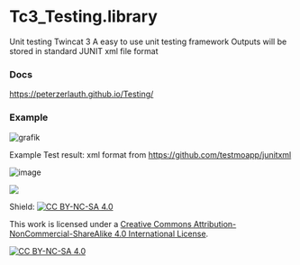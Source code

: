 # Tc3_Testing.library
Unit testing Twincat 3
A easy to use unit testing framework
Outputs will be stored in standard JUNIT xml file format


### Docs
https://peterzerlauth.github.io/Testing/

### Example
![grafik](https://user-images.githubusercontent.com/48495545/224820175-c4a4e19d-6121-4f63-82c7-0de1a41552c8.png)


Example Test result:
xml format from https://github.com/testmoapp/junitxml

![image](https://user-images.githubusercontent.com/48495545/224326897-179f3f01-c37b-4a58-bd7c-811189d2363b.png)


<a href="https://www.buymeacoffee.com/9wjvwz24g6b"><img src="https://img.buymeacoffee.com/button-api/?text=Buy me a beer&emoji=🍺&slug=9wjvwz24g6b&button_colour=5F7FFF&font_colour=ffffff&font_family=Cookie&outline_colour=000000&coffee_colour=FFDD00" /></a>



Shield: [![CC BY-NC-SA 4.0][cc-by-nc-sa-shield]][cc-by-nc-sa]

This work is licensed under a
[Creative Commons Attribution-NonCommercial-ShareAlike 4.0 International License][cc-by-nc-sa].

[![CC BY-NC-SA 4.0][cc-by-nc-sa-image]][cc-by-nc-sa]

[cc-by-nc-sa]: http://creativecommons.org/licenses/by-nc-sa/4.0/
[cc-by-nc-sa-image]: https://licensebuttons.net/l/by-nc-sa/4.0/88x31.png
[cc-by-nc-sa-shield]: https://img.shields.io/badge/License-CC%20BY--NC--SA%204.0-lightgrey.svg
